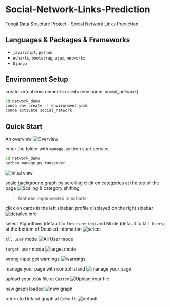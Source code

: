 # Social-Network-Links-Prediction
Tongji Data Structure Project - Social Network Links Prediction

## Languages & Packages & Frameworks
- `javascript`, `python`
- `echarts`, `bootstrap`, `ajax`, `networkx`
- `Django`

## Environment Setup

create virtual environment in `conda` (env name: social_network)
```cmd
cd network_demo
conda env create -f environment.yaml
conda activate social_network
```


## Quick Start
An overview
![Overview](/pages/overview.png)


enter the folder with `manage.py` then start service
```cmd
cd network_demo
python manage.py runserver
```
![Initial view](\pages\initial.png)


scale background graph by scrolling
click on categories at the top of the page
![Scaling & category shifting](\pages\scale.png)
> features implemented in echarts


click on cards in the left sidebar, profile displayed on the right sidebar
![detailed info](\pages\details.png)


select Algorithms (default to `Intersection`) and Mode (default to `All Users`) at the bottom of Detailed infomation
![select](\pages\algorithms.png)


`All user` mode
![All User mode](\pages\all_users.png)


`target user` mode
![target mode](\pages\target_user.png)


wrong input get warnings
![warnings](\pages\warnings.png)


manage your page with control island
![manage your page](\pages\page_management.png)


upload your `JSON` file at `Custom`
![Upload your file](\pages\upload.png)

new graph loaded
![new graph](\pages\new_graph.png)


return to Defalut graph at `Default`
![default](\pages\default.png)














